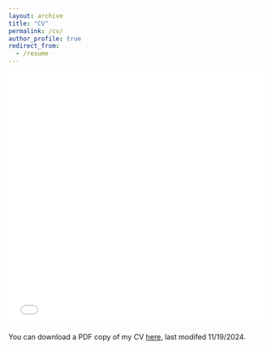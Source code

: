 ```yaml
---
layout: archive
title: "CV"
permalink: /cv/
author_profile: true
redirect_from:
  - /resume
---
```

<iframe src="/files/pdf/20230930_CV.pdf" width="100%" height="500" frameborder="no" border="0" marginwidth="0" marginheight="0"></iframe>

You can download a PDF copy of my CV [here](/files/pdf/20240218_CV.pdf), last modifed 11/19/2024.
